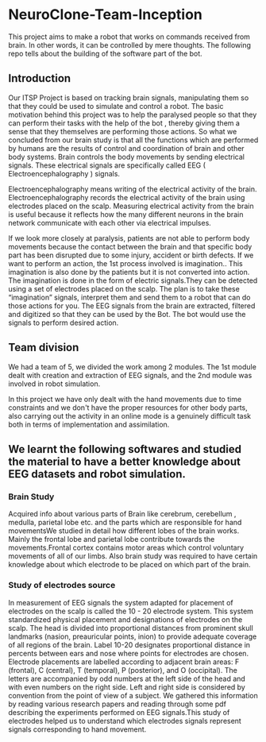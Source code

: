 # NeuroClone-Team-Inception
This project aims to make a robot that works on commands received from brain. In other words, it can be controlled by mere thoughts. The following repo tells about the building of the software part of the bot.

## Introduction 

Our ITSP Project is based on tracking brain signals, manipulating them so that they could be used to simulate and control a robot. The basic motivation behind this project was to help the paralysed people so that they can perform their tasks with the help of the bot , thereby giving them a sense that they themselves are performing those actions. 
So what we concluded from our brain study is that all the functions which are performed by humans are the results of control and coordination of brain and other body systems. Brain controls the body movements by sending electrical signals. These electrical signals are specifically called EEG ( Electroencephalography ) signals.
 
Electroencephalography means writing of the electrical activity of the brain. Electroencephalography records the electrical activity of the brain using electrodes placed on the scalp. Measuring electrical activity from the brain is useful because it
reflects how the many different neurons in the brain network communicate with each
other via electrical impulses.


If we look more closely at paralysis, patients are not able to perform body movements because the contact between the brain and that specific body part has been disrupted due to some injury, accident or birth defects. If we want to perform an action, the 1st process involved is imagination.. This imagination is also done by the patients but it is not converted into action. The imagination is done in the form of electric signals.They can be detected using a set of electrodes placed on the scalp. The plan is to take these “imagination” signals, interpret them and send them to a robot that can do those actions for you. The EEG signals from the brain are extracted, filtered and digitized so that they can be used by the Bot. The bot would use the signals to perform desired action.

## Team division

We had a team of 5, we divided the work among 2 modules. The 1st module dealt with creation and extraction of EEG signals, and the 2nd module was involved in robot simulation. 

In this project we have only dealt with the hand movements due to time constraints and we don't have the proper resources for other body parts, also carrying out the activity in an online mode is a genuinely difficult task both in terms of implementation and assimilation. 

## We learnt the following softwares and studied the material to have a better knowledge about EEG datasets and robot simulation.
### Brain Study 
Acquired info about various parts of Brain like cerebrum, cerebellum , medulla, parietal lobe etc. and the parts which are responsible for hand movementsWe studied in detail how different lobes of the brain works. Mainly the frontal lobe and  parietal lobe contribute towards the movements.Frontal cortex contains motor areas which control voluntary movements of all of our limbs. Also brain study was required to have certain knowledge about which electrode to be placed on which part of the brain.  

 

### Study of electrodes source
In measurement of EEG signals the system adapted for placement of electrodes on the scalp is called the 10 - 20 electrode system. This system standardized physical placement and designations of electrodes on the scalp. The head is divided into proportional distances from prominent skull landmarks (nasion, preauricular points, inion) to provide adequate coverage of all regions of the brain. Label 10-20 designates proportional distance in percents between ears and nose where points for electrodes are chosen. Electrode placements are labelled according to adjacent brain areas: F (frontal), C (central), T (temporal), P (posterior), and O (occipital). The letters are accompanied by odd numbers at the left side of the head and with even numbers on the right side. Left and right side is considered by convention from the point of view of a subject.
We gathered this information by reading various research papers and reading through some pdf describing the experiments performed on EEG signals.This study of electrodes helped us to understand which electrodes signals represent signals corresponding to hand movement. 



